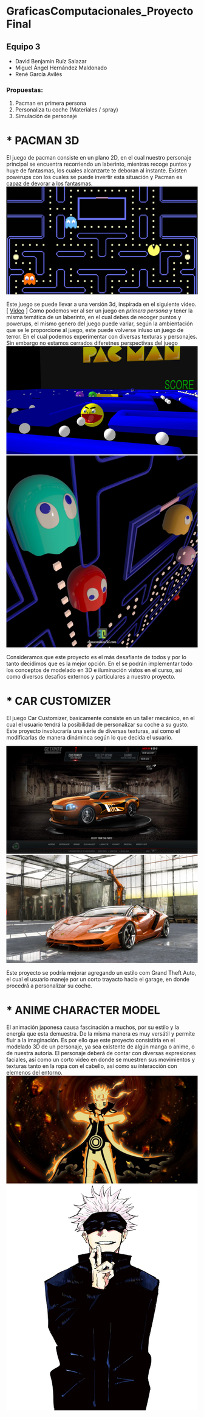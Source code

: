 # GraficasComputacionales_ProyectoFinal
## Equipo 3
* David Benjamin Ruíz Salazar
* Miguel Ángel Hernández Maldonado
* René García Avilés 

### Propuestas: 
1. Pacman en primera persona 
1. Personaliza tu coche (Materiales / spray) 
1. Simulación de personaje 
  
# * PACMAN 3D

El juego de pacman consiste en un plano 2D, en el cual nuestro personaje principal se encuentra recorriendo un laberinto, mientras recoge puntos y huye de fantasmas, los cuales 
alcanzarte te deboran al instante. Existen powerups con los cuales se puede invertir esta situación y Pacman es capaz de devorar a los fantasmas. 
![Pacman 2D](/img/imgReadMe/pacman.jpeg)

Este juego se puede llevar a una versión 3d, inspirada en el siguiente video.  [ [Video](https://youtu.be/IujqngIEdb0) ]
Como podemos ver al ser un juego en _primera persona_ y tener la misma temática de un laberinto, en el cual debes de recoger puntos y powerups, el mismo genero del juego puede variar, según la ambientación que se le proporcione al juego, este puede volverse inluso un juego de terror. En el cual podemos experimentar con diversas texturas y personajes. 
Sin embargo no estamos cerrados diferetnes perspectivas del juego 
![Pacman3D](/img/imgReadMe/pacman3D.jpg)
![Pacman3D2](/img/imgReadMe/pacman3D2.jpg)

Consideramos que este proyecto es el más desafiante de todos y por lo tanto decidimos que es la mejor opción. 
En el se podrán implementar todo los conceptos de modelado en 3D e iluminación vistos en el curso, así como diversos desafíos externos y particulares a nuestro proyecto. 

# * CAR CUSTOMIZER

El juego Car Customizer, basicamente consiste en un taller mecánico, en el cual el usuario tendrá la posibilidad de personalizar su coche a su gusto. 
Este proyecto involucraría una serie de diversas texturas, así como el modificarlas de manera dináminca según lo que decida el usuario. 

![mustang](/img/imgReadMe/mustang.jpg)
![lambo](/img/imgReadMe/lambo.jpg)

Este proyecto se podría mejorar agregando un estilo com Grand Theft Auto, el cual el usuario maneje por un corto trayacto hacia el garage, en donde procedrá a personalizar su coche. 

# * ANIME CHARACTER MODEL

El animación japonesa causa fascinación a muchos, por su estilo y la energía que esta demuestra. De la misma manera es muy versátil y permite fluir a la imaginación. 
Es por ello que este proyecto consistiría en el modelado 3D de un personaje, ya sea existente de algún manga o anime, o de nuestra autoría.
El personaje deberá de contar con diversas expresiones faciales, así como un corto video en donde se muestren sus movimientos y texturas tanto en la ropa con el cabello, así como su interacción con elemenos del entorno. 
![naruto](/img/imgReadMe/naruto.jpg)
![gojo](/img/imgReadMe/gojo.png)

